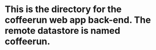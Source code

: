 # This is the directory for the coffeerun web app back-end. The remote datastore is named coffeerun.
